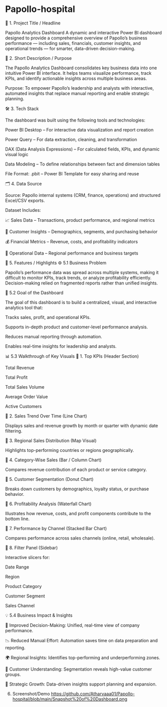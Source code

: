 # Papollo-hospital
🧠 1. Project Title / Headline

Papollo Analytics Dashboard
A dynamic and interactive Power BI dashboard designed to provide a comprehensive overview of Papollo’s business performance — including sales, financials, customer insights, and operational trends — for smarter, data-driven decision-making.

🎯 2. Short Description / Purpose

The Papollo Analytics Dashboard consolidates key business data into one intuitive Power BI interface.
It helps teams visualize performance, track KPIs, and identify actionable insights across multiple business areas.

Purpose: To empower Papollo’s leadership and analysts with interactive, automated insights that replace manual reporting and enable strategic planning.

🛠️ 3. Tech Stack

The dashboard was built using the following tools and technologies:

Power BI Desktop – For interactive data visualization and report creation

Power Query – For data extraction, cleaning, and transformation

DAX (Data Analysis Expressions) – For calculated fields, KPIs, and dynamic visual logic

Data Modeling – To define relationships between fact and dimension tables

File Format: .pbit – Power BI Template for easy sharing and reuse

🗂️ 4. Data Source

Source: Papollo internal systems (CRM, finance, operations) and structured Excel/CSV exports.

Dataset Includes:

📈 Sales Data – Transactions, product performance, and regional metrics

👥 Customer Insights – Demographics, segments, and purchasing behavior

💰 Financial Metrics – Revenue, costs, and profitability indicators

🏢 Operational Data – Regional performance and business targets

🌟 5. Features / Highlights
⚙️ 5.1 Business Problem

Papollo’s performance data was spread across multiple systems, making it difficult to monitor KPIs, track trends, or analyze profitability efficiently.
Decision-making relied on fragmented reports rather than unified insights.

🎯 5.2 Goal of the Dashboard

The goal of this dashboard is to build a centralized, visual, and interactive analytics tool that:

Tracks sales, profit, and operational KPIs.

Supports in-depth product and customer-level performance analysis.

Reduces manual reporting through automation.

Enables real-time insights for leadership and analysts.

📊 5.3 Walkthrough of Key Visuals
🔹 1. Top KPIs (Header Section)

Total Revenue

Total Profit

Total Sales Volume

Average Order Value

Active Customers

🔹 2. Sales Trend Over Time (Line Chart)

Displays sales and revenue growth by month or quarter with dynamic date filtering.

🔹 3. Regional Sales Distribution (Map Visual)

Highlights top-performing countries or regions geographically.

🔹 4. Category-Wise Sales (Bar / Column Chart)

Compares revenue contribution of each product or service category.

🔹 5. Customer Segmentation (Donut Chart)

Breaks down customers by demographics, loyalty status, or purchase behavior.

🔹 6. Profitability Analysis (Waterfall Chart)

Illustrates how revenue, costs, and profit components contribute to the bottom line.

🔹 7. Performance by Channel (Stacked Bar Chart)

Compares performance across sales channels (online, retail, wholesale).

🔹 8. Filter Panel (Sidebar)

Interactive slicers for:

Date Range

Region

Product Category

Customer Segment

Sales Channel

💡 5.4 Business Impact & Insights

🚀 Improved Decision-Making: Unified, real-time view of company performance.

📉 Reduced Manual Effort: Automation saves time on data preparation and reporting.

🌍 Regional Insights: Identifies top-performing and underperforming zones.

👥 Customer Understanding: Segmentation reveals high-value customer groups.

💼 Strategic Growth: Data-driven insights support planning and expansion.

6. Screenshot/Demo
https://github.com/Atharvaaa01/Papollo-hospital/blob/main/Snapshot%20of%20Dashboard.png
